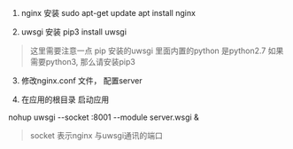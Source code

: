 
1. nginx 安装
sudo apt-get update
apt install  nginx


2. uwsgi 安装
pip3 install uwsgi


> 这里需要注意一点 pip 安装的uwsgi 里面内置的python 是python2.7
如果需要python3, 那么请安装pip3

3. 修改nginx.conf 文件， 配置server

4.  在应用的根目录 启动应用

nohup uwsgi --socket :8001 --module server.wsgi &

> socket 表示nginx 与uwsgi通讯的端口










